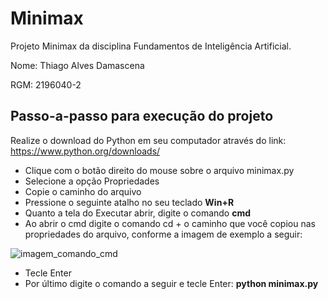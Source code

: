 # Minimax
Projeto Minimax da disciplina Fundamentos de Inteligência Artificial.

Nome: Thiago Alves Damascena

RGM: 2196040-2

## Passo-a-passo para execução do projeto

Realize o download do Python em seu computador através do link:
https://www.python.org/downloads/


- Clique com o botão direito do mouse sobre o arquivo minimax.py
- Selecione a opção Propriedades
- Copie o caminho do arquivo
- Pressione o seguinte atalho no seu teclado <strong>Win+R</strong>
- Quanto a tela do Executar abrir, digite o comando <strong>cmd</strong>
- Ao abrir o cmd digite o comando cd + o caminho que você copiou nas propriedades do arquivo, conforme a imagem de exemplo a seguir:

![imagem_comando_cmd](https://user-images.githubusercontent.com/105888821/169409246-c30c8118-2ddd-45a1-b118-b889e52ffefb.png)

- Tecle Enter
- Por último digite o comando a seguir e tecle Enter:
<strong>python minimax.py</strong>

